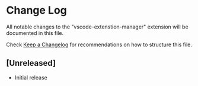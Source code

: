 # Change Log

All notable changes to the "vscode-extenstion-manager" extension will be documented in this file.

Check [Keep a Changelog](http://keepachangelog.com/) for recommendations on how to structure this file.

## [Unreleased]

- Initial release